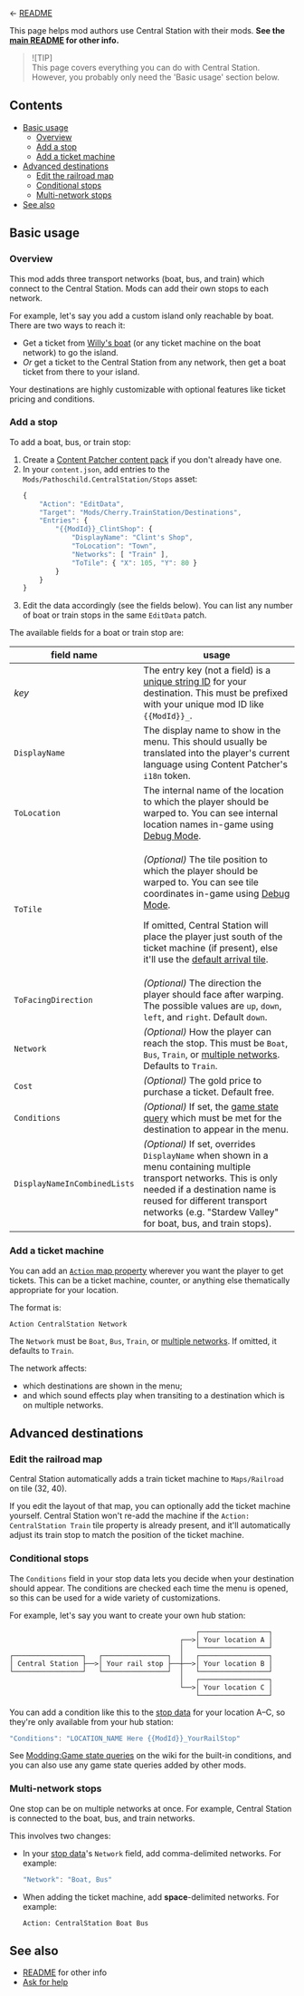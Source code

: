 ﻿← [README](README.md)

This page helps mod authors use Central Station with their mods. **See the [main README](README.md) for other
info.**

> ![TIP]  
> This page covers everything you can do with Central Station. However, you probably only need the 'Basic usage'
section below.

## Contents
* [Basic usage](#basic-usage)
  * [Overview](#overview)
  * [Add a stop](#add-a-stop)
  * [Add a ticket machine](#add-a-ticket-machine)
* [Advanced destinations](#advanced-destinations)
  * [Edit the railroad map](#edit-the-railroad-map)
  * [Conditional stops](#conditional-stops)
  * [Multi-network stops](#multi-network-stops)
* [See also](#see-also)

## Basic usage
### Overview
This mod adds three transport networks (boat, bus, and train) which connect to the Central Station. Mods can add their
own stops to each network.

For example, let's say you add a custom island only reachable by boat. There are two ways to reach it:
* Get a ticket from [Willy's boat](https://stardewvalleywiki.com/Fish_Shop#Willy.27s_Boat) (or any ticket machine on
  the boat network) to go the island.
* _Or_ get a ticket to the Central Station from any network, then get a boat ticket from there to your island.

Your destinations are highly customizable with optional features like ticket pricing and conditions.

### Add a stop
To add a boat, bus, or train stop:

1. Create a [Content Patcher content pack](https://stardewvalleywiki.com/Modding:Content_Patcher) if you don't already
   have one.
2. In your `content.json`, add entries to the `Mods/Pathoschild.CentralStation/Stops` asset:
   ```js
   {
       "Action": "EditData",
       "Target": "Mods/Cherry.TrainStation/Destinations",
       "Entries": {
           "{{ModId}}_ClintShop": {
               "DisplayName": "Clint's Shop",
               "ToLocation": "Town",
               "Networks": [ "Train" ],
               "ToTile": { "X": 105, "Y": 80 }
           }
       }
   }
   ```
3. Edit the data accordingly (see the fields below). You can list any number of boat or train stops in the same
   `EditData` patch.

The available fields for a boat or train stop are:

field name          | usage
------------------- | -----
_key_               | The entry key (not a field) is a [unique string ID](https://stardewvalleywiki.com/Modding:Common_data_field_types#Unique_string_ID) for your destination. This must be prefixed with your unique mod ID like `{{ModId}}_`.
`DisplayName`       | The display name to show in the menu. This should usually be translated into the player's current language using Content Patcher's `i18n` token.
`ToLocation`        | The internal name of the location to which the player should be warped to. You can see internal location names in-game using [Debug Mode](https://www.nexusmods.com/stardewvalley/mods/679).
`ToTile`            | <p>_(Optional)_ The tile position to which the player should be warped to. You can see tile coordinates in-game using [Debug Mode](https://www.nexusmods.com/stardewvalley/mods/679).</p><p>If omitted, Central Station will place the player just south of the ticket machine (if present), else it'll use the [default arrival tile](https://stardewvalleywiki.com/Modding:Maps#Warps_.26_map_positions).</li></ul>
`ToFacingDirection` | _(Optional)_ The direction the player should face after warping. The possible values are `up`, `down`, `left`, and `right`. Default `down`.
`Network`           | _(Optional)_ How the player can reach the stop. This must be `Boat`, `Bus`, `Train`, or [multiple networks](#multi-network-stops). Defaults to `Train`.
`Cost`              | _(Optional)_ The gold price to purchase a ticket. Default free.
`Conditions`        | _(Optional)_ If set, the [game state query](https://stardewvalleywiki.com/Modding:Game_state_queries) which must be met for the destination to appear in the menu.
`DisplayNameInCombinedLists` | _(Optional)_ If set, overrides `DisplayName` when shown in a menu containing multiple transport networks. This is only needed if a destination name is reused for different transport networks (e.g. "Stardew Valley" for boat, bus, and train stops).

### Add a ticket machine
You can add an [`Action` map property](https://stardewvalleywiki.com/Modding:Maps#Action) wherever you want the player
to get tickets. This can be a ticket machine, counter, or anything else thematically appropriate for your location.

The format is:
```
Action CentralStation Network
```

The `Network` must be `Boat`, `Bus`, `Train`, or [multiple networks](#multi-network-stops). If omitted, it defaults to `Train`.

The network affects:
* which destinations are shown in the menu;
* and which sound effects play when transiting to a destination which is on multiple networks.

## Advanced destinations
### Edit the railroad map
Central Station automatically adds a train ticket machine to `Maps/Railroad` on tile (32, 40).

If you edit the layout of that map, you can optionally add the ticket machine yourself. Central Station won't re-add
the machine if the `Action: CentralStation Train` tile property is already present, and it'll automatically adjust its
train stop to match the position of the ticket machine.

### Conditional stops
The `Conditions` field in your stop data lets you decide when your destination should appear. The conditions are
checked each time the menu is opened, so this can be used for a wide variety of customizations.

For example, let's say you want to create your own hub station:
```
                                              ┌─────────────────┐
                                          ┌──>│ Your location A │
                                          │   └─────────────────┘
┌─────────────────┐   ┌────────────────┐  │   ┌─────────────────┐
│ Central Station ├──>│ Your rail stop ├──┼──>│ Your location B │
└─────────────────┘   └────────────────┘  │   └─────────────────┘
                                          │   ┌─────────────────┐
                                          └──>│ Your location C │
                                              └─────────────────┘
```

You can add a condition like this to the [stop data](#add-a-stop) for your location A–C, so they're only available from
your hub station:
```js
"Conditions": "LOCATION_NAME Here {{ModId}}_YourRailStop"
```

See [Modding:Game state queries](https://stardewvalleywiki.com/Modding:Game_state_queries) on the wiki for the built-in
conditions, and you can also use any game state queries added by other mods.

### Multi-network stops
One stop can be on multiple networks at once. For example, Central Station is connected to the boat, bus, and train
networks.

This involves two changes:
* In your [stop data](#add-a-stop)'s `Network` field, add comma-delimited networks. For example:
  ```js
  "Network": "Boat, Bus"
  ```
* When adding the ticket machine, add **space**-delimited networks. For example:
  ```
  Action: CentralStation Boat Bus
  ```

## See also
* [README](README.md) for other info
* [Ask for help](https://stardewvalleywiki.com/Modding:Help)
